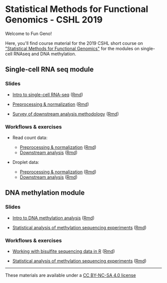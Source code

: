 # Statistical Methods for Functional Genomics - CSHL 2019

Welcome to Fun Geno!

Here, you'll find course material for the 2019 CSHL short course on ["Statistical Methods for Functional Genomics"](https://meetings.cshl.edu/courses.aspx?course=c-data&year=19) for the modules on single-cell RNAseq and DNA methylation.

## Single-cell RNA seq module

### Slides

* [Intro to single-cell RNA-seq](https://kkorthauer.org/fungeno2019/singlecell/slides/0-intro-slides.html) ([Rmd](https://kkorthauer.org/fungeno2019/singlecell/slides/0-intro-slides.Rmd))

* [Preprocessing & normalization](https://kkorthauer.org/fungeno2019/singlecell/slides/1-preprocess-slides.html) ([Rmd](https://kkorthauer.org/fungeno2019/singlecell/slides/1-preprocess-slides.Rmd))

* [Survey of downstream analysis methodology](https://kkorthauer.org/fungeno2019/singlecell/slides/2-downstream-slides.html) ([Rmd](https://kkorthauer.org/fungeno2019/singlecell/slides/2-downstream-slides.Rmd))

### Workflows & exercises

* Read count data:
  * [Preprocessing & normalization](https://kkorthauer.org/fungeno2019/singlecell/vignettes/1.1-preprocess-readcounts.html) ([Rmd](https://kkorthauer.org/fungeno2019/singlecell/vignettes/1.1-preprocess-readcounts.Rmd))
  * [Downstream analysis](https://kkorthauer.org/fungeno2019/singlecell/vignettes/2.1-downstream-readcounts.html) ([Rmd](https://kkorthauer.org/fungeno2019/singlecell/vignettes/2.1-downstream-readcounts.Rmd))
  
* Droplet data:
  * [Preprocessing & normalization](https://kkorthauer.org/fungeno2019/singlecell/vignettes/1.2-preprocess-droplet.html) ([Rmd](https://kkorthauer.org/fungeno2019/singlecell/vignettes/1.1-preprocess-readcounts.Rmd))
  * [Downstream analysis](https://kkorthauer.org/fungeno2019/singlecell/vignettes/2.2-downstream-droplet.html) ([Rmd](https://kkorthauer.org/fungeno2019/singlecell/vignettes/2.1-downstream-readcounts.Rmd))

##  DNA methylation module

### Slides

* [Intro to DNA methylation analysis](https://kkorthauer.org/fungeno2019/methylation/slides/0-intro-slides.html) ([Rmd](https://kkorthauer.org/fungeno2019/methylation/slides/0-intro-slides.Rmd))

* [Statistical analysis of methylation sequencing experiments](https://kkorthauer.org/fungeno2019/methylation/slides/1-analysis-slides.html) ([Rmd](https://kkorthauer.org/fungeno2019/methylation/slides/1-analysis-slides.Rmd))


### Workflows & exercises

* [Working with bisulfite sequencing data in R](https://kkorthauer.org/fungeno2019/methylation/vignettes/0-intro-bsseq.html) ([Rmd](https://kkorthauer.org/fungeno2019/methylation/vignettes/0-intro-bsseq.Rmd))

* [Statistical analysis of methylation sequencing experiments](https://kkorthauer.org/fungeno2019/methylation/vignettes/1-regulatory-capacity.html) ([Rmd](https://kkorthauer.org/fungeno2019/methylation/vignettes/1-regulatory-capacity.Rmd))

***
These materials are available under a [CC BY-NC-SA 4.0 license](https://creativecommons.org/licenses/by-nc-sa/4.0/)
